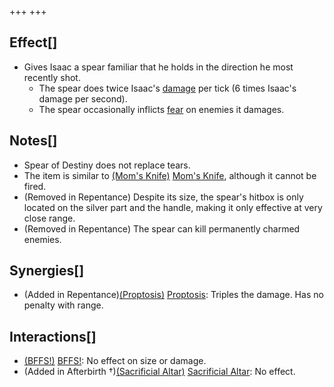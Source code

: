 +++
+++

Effect[]
--------


* Gives Isaac a spear familiar that he holds in the direction he most recently shot.
	+ The spear does twice Isaac's [damage](/wiki/Damage "Damage") per tick (6 times Isaac's damage per second).
	+ The spear occasionally inflicts [fear](/wiki/Status_Effects "Status Effects") on enemies it damages.


Notes[]
-------


* Spear of Destiny does not replace tears.
* The item is similar to [(Mom's Knife)](/wiki/Mom%27s_Knife "Mom's Knife") [Mom's Knife](/wiki/Mom%27s_Knife "Mom's Knife"), although it cannot be fired.
* (Removed in Repentance) Despite its size, the spear's hitbox is only located on the silver part and the handle, making it only effective at very close range.
* (Removed in Repentance) The spear can kill permanently charmed enemies.


Synergies[]
-----------


* (Added in Repentance)[(Proptosis)](/wiki/Proptosis "Proptosis") [Proptosis](/wiki/Proptosis "Proptosis"): Triples the damage. Has no penalty with range.


Interactions[]
--------------


* [(BFFS!)](/wiki/BFFS! "BFFS!") [BFFS!](/wiki/BFFS! "BFFS!"): No effect on size or damage.
* (Added in Afterbirth †)[(Sacrificial Altar)](/wiki/Sacrificial_Altar "Sacrificial Altar") [Sacrificial Altar](/wiki/Sacrificial_Altar "Sacrificial Altar"): No effect.


